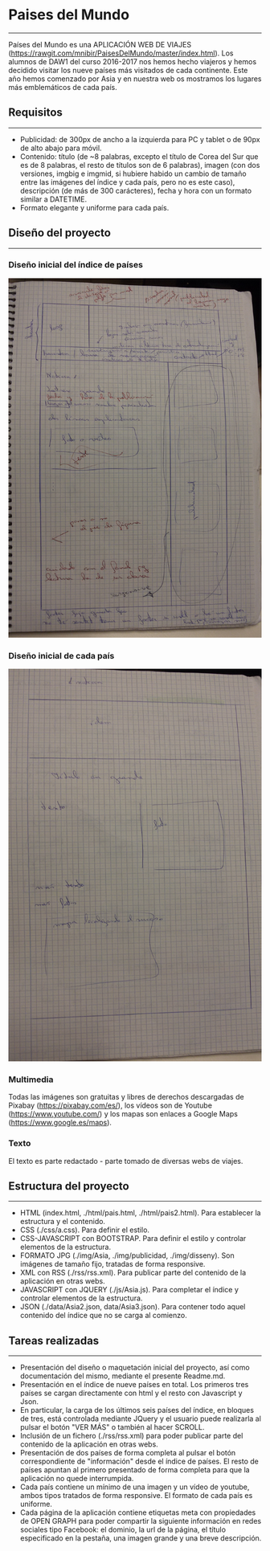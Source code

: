 # Paises del Mundo
------------------

Países del Mundo es una APLICACIÓN WEB DE VIAJES (https://rawgit.com/mnibir/PaisesDelMundo/master/index.html). Los alumnos de DAW1 del curso 2016-2017 nos hemos hecho viajeros y hemos decidido visitar los nueve países más visitados de cada continente. Este año hemos comenzado por Asia y en nuestra web os mostramos los lugares más emblemáticos de cada país.


## Requisitos
-------------

* Publicidad: de 300px de ancho a la izquierda para PC y tablet o de 90px de alto abajo para móvil.
* Contenido: título (de ~8 palabras, excepto el título de Corea del Sur que es de 8 palabras, el resto de títulos son de 6 palabras), imagen (con dos versiones, imgbig e imgmid, si hubiere habido un cambio de tamaño entre las imágenes del índice y cada país, pero no es este caso), descripción (de más de 300 carácteres), fecha y hora con un formato similar a DATETIME.
* Formato elegante y uniforme para cada país.


## Diseño del proyecto
----------------------

### Diseño inicial del índice de países
![img](https://github.com/mnibir/PaisesDelMundo/blob/master/img/disseny/disseny_index.jpg)

### Diseño inicial de cada país
![img](https://github.com/mnibir/PaisesDelMundo/blob/master/img/disseny/disseny_pais.jpg)

### Multimedia
Todas las imágenes son gratuitas y libres de derechos descargadas de Pixabay (https://pixabay.com/es/), los vídeos son de Youtube (https://www.youtube.com/) y los mapas son enlaces a Google Maps (https://www.google.es/maps).

### Texto
El texto es parte redactado - parte tomado de diversas webs de viajes.


## Estructura del proyecto
--------------------------

* HTML (index.html, ./html/pais.html, ./html/pais2.html). Para establecer la estructura y el contenido.
* CSS (./css/a.css). Para definir el estilo.
* CSS-JAVASCRIPT con BOOTSTRAP. Para definir el estilo y controlar elementos de la estructura.
* FORMATO JPG (./img/Asia, ./img/publicidad, ./img/disseny). Son imágenes de tamaño fijo, tratadas de forma responsive.
* XML con RSS (./rss/rss.xml). Para publicar parte del contenido de la aplicación en otras webs.
* JAVASCRIPT con JQUERY (./js/Asia.js). Para completar el índice y controlar elementos de la estructura.
* JSON (./data/Asia2.json, data/Asia3.json). Para contener todo aquel contenido del índice que no se carga al comienzo.
  
  
## Tareas realizadas
--------------------

* Presentación del diseño o maquetación inicial del proyecto, así como documentación del mismo, mediante el presente Readme.md.
* Presentación en el índice de nueve países en total. Los primeros tres países se cargan directamente con html y el resto con Javascript y Json.
* En particular, la carga de los últimos seis países del índice, en bloques de tres, está controlada mediante JQuery y el usuario puede realizarla al pulsar el botón "VER MÁS" o también al hacer SCROLL.
* Inclusión de un fichero (./rss/rss.xml) para poder publicar parte del contenido de la aplicación en otras webs.
* Presentación de dos países de forma completa al pulsar el botón correspondiente de "información" desde el índice de países. El resto de países apuntan al primero presentado de forma completa para que la aplicación no quede interrumpida.
* Cada país contiene un mínimo de una imagen y un vídeo de youtube, ambos tipos tratados de forma responsive. El formato de cada país es uniforme.
* Cada página de la aplicación contiene etiquetas meta con propiedades de OPEN GRAPH para poder compartir la siguiente información en redes sociales tipo Facebook: el dominio, la url de la página, el título especificado en la pestaña, una imagen grande y una breve descripción.  


